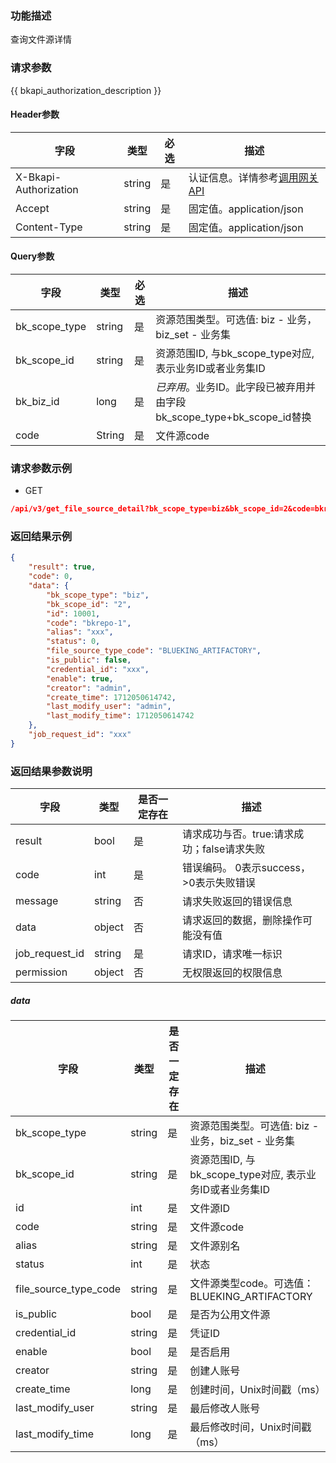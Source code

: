 ### 功能描述

查询文件源详情

### 请求参数

{{ bkapi_authorization_description }}

#### Header参数

| 字段                    | 类型     | 必选  | 描述                                                                                                                               |
|-----------------------|--------|-----|----------------------------------------------------------------------------------------------------------------------------------|
| X-Bkapi-Authorization | string | 是   | 认证信息。详情参考[调用网关 API](https://github.com/TencentBlueKing/BKDocs/blob/master/ZH/7.0/APIGateway/apigateway/use-api/use-apigw-api.md) |
| Accept                | string | 是   | 固定值。application/json                                                                                                             |
| Content-Type          | string | 是   | 固定值。application/json                                                                                                             |

#### Query参数

| 字段            | 类型     | 必选  | 描述                                                |
|---------------|--------|-----|---------------------------------------------------|
| bk_scope_type | string | 是   | 资源范围类型。可选值: biz - 业务，biz_set - 业务集                |
| bk_scope_id   | string | 是   | 资源范围ID, 与bk_scope_type对应, 表示业务ID或者业务集ID           |
| bk_biz_id     | long   | 是   | *已弃用*。业务ID。此字段已被弃用并由字段bk_scope_type+bk_scope_id替换 |
| code          | String | 是   | 文件源code                                           |

### 请求参数示例

- GET

```json
/api/v3/get_file_source_detail?bk_scope_type=biz&bk_scope_id=2&code=bkrepo-1
```

### 返回结果示例

```json
{
    "result": true,
    "code": 0,
    "data": {
        "bk_scope_type": "biz",
        "bk_scope_id": "2",
        "id": 10001,
        "code": "bkrepo-1",
        "alias": "xxx",
        "status": 0,
        "file_source_type_code": "BLUEKING_ARTIFACTORY",
        "is_public": false,
        "credential_id": "xxx",
        "enable": true,
        "creator": "admin",
        "create_time": 1712050614742,
        "last_modify_user": "admin",
        "last_modify_time": 1712050614742
    },
    "job_request_id": "xxx"
}
```

### 返回结果参数说明

| 字段             | 类型     | 是否一定存在 | 描述                         |
|----------------|--------|--------|----------------------------|
| result         | bool   | 是      | 请求成功与否。true:请求成功；false请求失败 |
| code           | int    | 是      | 错误编码。 0表示success，>0表示失败错误  |
| message        | string | 否      | 请求失败返回的错误信息                |
| data           | object | 否      | 请求返回的数据，删除操作可能没有值          |
| job_request_id | string | 是      | 请求ID，请求唯一标识                |
| permission     | object | 否      | 无权限返回的权限信息                 |

##### data

| 字段                    | 类型     | 是否一定存在 | 描述                                      |
|-----------------------|--------|--------|-----------------------------------------|
| bk_scope_type         | string | 是      | 资源范围类型。可选值: biz - 业务，biz_set - 业务集      |
| bk_scope_id           | string | 是      | 资源范围ID, 与bk_scope_type对应, 表示业务ID或者业务集ID |
| id                    | int    | 是      | 文件源ID                                   |
| code                  | string | 是      | 文件源code                                 |
| alias                 | string | 是      | 文件源别名                                   |
| status                | int    | 是      | 状态                                      |
| file_source_type_code | string | 是      | 文件源类型code。可选值：BLUEKING_ARTIFACTORY      |
| is_public             | bool   | 是      | 是否为公用文件源                                |
| credential_id         | string | 是      | 凭证ID                                    |
| enable                | bool   | 是      | 是否启用                                    |
| creator               | string | 是      | 创建人账号                                   |
| create_time           | long   | 是      | 创建时间，Unix时间戳（ms）                        |
| last_modify_user      | string | 是      | 最后修改人账号                                 |
| last_modify_time      | long   | 是      | 最后修改时间，Unix时间戳（ms）                      |
